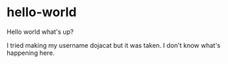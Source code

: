 # hello-world

Hello world what's up?

I tried making my username dojacat but it was taken.
I don't know what's happening here.

